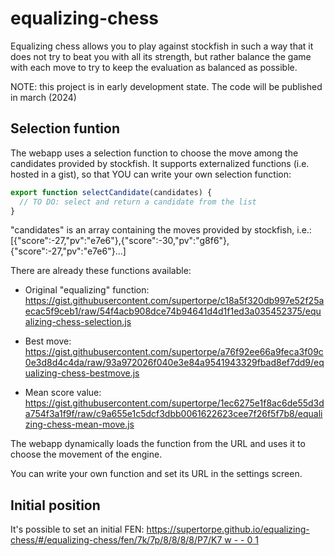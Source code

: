 # equalizing-chess
Equalizing chess allows you to play against stockfish in such a way that it does not try to beat you with all its strength, but rather balance the game with each move to try to keep the evaluation as balanced as possible.

NOTE: this project is in early development state. The code will be published in march (2024)

## Selection funtion

The webapp uses a selection function to choose the move among the candidates provided by stockfish.
It supports externalized functions (i.e. hosted in a gist), so that YOU can write your own selection function:
```javascript
export function selectCandidate(candidates) {
  // TO DO: select and return a candidate from the list
}
```
"candidates" is an array containing the moves provided by stockfish, i.e.: [{"score":-27,"pv":"e7e6"},{"score":-30,"pv":"g8f6"},{"score":-27,"pv":"e7e6"}...]

There are already these functions available:

- Original "equalizing" function: https://gist.githubusercontent.com/supertorpe/c18a5f320db997e52f25aecac5f9ceb1/raw/54f4acb908dce74b94641d4d1f1ed3a035452375/equalizing-chess-selection.js

- Best move: https://gist.githubusercontent.com/supertorpe/a76f92ee66a9feca3f09c0e3d8d4c4da/raw/93a972026f040e3e84a9541943329fbad8ef7dd9/equalizing-chess-bestmove.js

- Mean score value: https://gist.githubusercontent.com/supertorpe/1ec6275e1f8ac6de55d3da754f3a1f9f/raw/c9a655e1c5dcf3dbb0061622623cee7f26f5f7b8/equalizing-chess-mean-move.js

The webapp dynamically loads the function from the URL and uses it to choose the movement of the engine.

You can write your own function and set its URL in the settings screen.

## Initial position

It's possible to set an initial FEN:  [https://supertorpe.github.io/equalizing-chess/#/equalizing-chess/fen/7k/7p/8/8/8/8/P7/K7 w - - 0 1](https://supertorpe.github.io/equalizing-chess/#/equalizing-chess/fen/7k/7p/8/8/8/8/P7/K7%20w%20-%20-%200%201)
